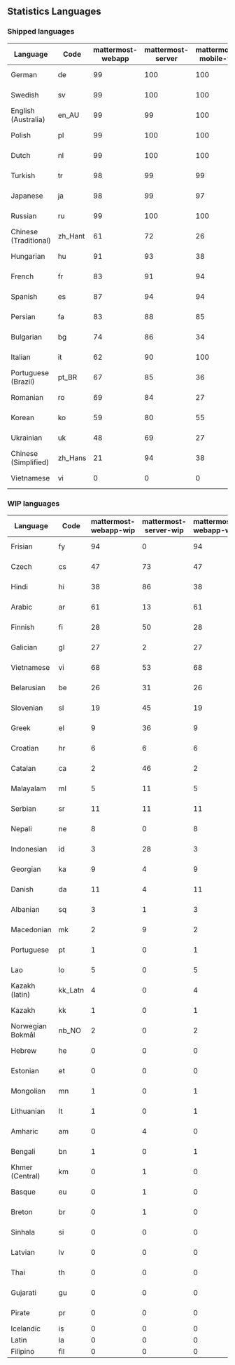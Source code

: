 ## Statistics Languages ##
###  Shipped languages  ###
|Language|Code|mattermost-webapp|mattermost-server|mattermost-mobile-v2|mattermost-desktop|focalboard-webapp|playbooks-webapp|Total|Last Modified|
|---|---|---|---|---|---|---|---|---|---|
|German|de| 99| 100| 100| 100| 100| 100| 99|2023-02-13T07:24:18.056233Z|
|Swedish|sv| 99| 100| 100| 100| 100| 99| 99|2023-02-13T14:13:57.540643Z|
|English (Australia)|en_AU| 99| 99| 100| 100| 100| 99| 99|2023-02-08T21:09:23.098490Z|
|Polish|pl| 99| 100| 100| 100| 100| 100| 99|2023-02-11T22:25:28.076206Z|
|Dutch|nl| 99| 100| 100| 100| 99| 99| 99|2023-02-10T14:51:13.887436Z|
|Turkish|tr| 98| 99| 99| 100| 99| 99| 98|2023-02-08T21:10:51.583512Z|
|Japanese|ja| 98| 99| 97| 100| 100| 98| 98|2023-02-12T03:31:25.104298Z|
|Russian|ru| 99| 100| 100| 100| 69| 59| 96|2023-02-13T14:15:09.014758Z|
|Chinese (Traditional)|zh_Hant| 61| 72| 26| 0| 92| 0| 87|2023-02-01T02:04:14.671318Z|
|Hungarian|hu| 91| 93| 38| 99| 92| 81| 87|2023-02-08T21:09:48.938921Z|
|French|fr| 83| 91| 94| 83| 86| 22| 83|2023-02-01T11:30:55.631046Z|
|Spanish|es| 87| 94| 94| 98| 33| 0| 83|2023-02-08T21:09:29.587214Z|
|Persian|fa| 83| 88| 85| 99| 27| 1| 78|2023-02-13T17:17:01.454895Z|
|Bulgarian|bg| 74| 86| 34| 0| 0| 0| 73|2023-02-01T11:30:37.455979Z|
|Italian|it| 62| 90| 100| 5| 64| 0| 71|2023-02-13T12:58:19.874162Z|
|Portuguese (Brazil)|pt_BR| 67| 85| 36| 44| 88| 0| 71|2023-02-01T11:31:20.843658Z|
|Romanian|ro| 69| 84| 27| 0| 0| 0| 68|2023-02-01T11:31:24.642090Z|
|Korean|ko| 59| 80| 55| 97| 92| 6| 65|2023-02-01T11:31:10.361591Z|
|Ukrainian|uk| 48| 69| 27| 79| 31| 0| 53|2023-02-10T13:53:50.847732Z|
|Chinese (Simplified)|zh_Hans| 21| 94| 38| 98| 100| 0| 48|2023-02-12T07:42:40.461549Z|
|Vietnamese|vi| 0| 0| 0| 0| 6| 0| 28|2023-02-02T05:35:29.587822Z|
###  WIP languages  ###
|Language|Code|mattermost-webapp-wip|mattermost-server-wip|mattermost-webapp-wip|Total|Last Modified|
|---|---|---|---|---|---|--|
|Frisian|fy| 94| 0| 94| 62|2023-02-04T00:54:41.322334Z|
|Czech|cs| 47| 73| 47| 56|2023-02-03T10:41:47.526858Z|
|Hindi|hi| 38| 86| 38| 50|2023-02-02T05:30:09.470138Z|
|Arabic|ar| 61| 13| 61| 44|2023-02-02T05:26:34.539749Z|
|Finnish|fi| 28| 50| 28| 34|2023-01-28T03:27:43.338061Z|
|Galician|gl| 27| 2| 27| 32|2023-02-02T05:29:29.033319Z|
|Vietnamese|vi| 68| 53| 68| 28|2023-02-02T05:35:29.587822Z|
|Belarusian|be| 26| 31| 26| 27|2023-02-02T05:26:48.751657Z|
|Slovenian|sl| 19| 45| 19| 24|2023-01-28T03:31:36.696653Z|
|Greek|el| 9| 36| 9| 22|2023-01-23T11:30:04.120446Z|
|Croatian|hr| 6| 6| 6| 17|2023-02-13T16:09:03.251420Z|
|Catalan|ca| 2| 46| 2| 14|2023-01-20T12:30:20.847866Z|
|Malayalam|ml| 5| 11| 5| 13|2023-01-20T12:30:29.426169Z|
|Serbian|sr| 11| 11| 11| 13|2023-02-02T05:35:02.340885Z|
|Nepali|ne| 8| 0| 8| 11|2023-01-23T11:32:35.863162Z|
|Indonesian|id| 3| 28| 3| 11|2023-01-20T12:30:26.132977Z|
|Georgian|ka| 9| 4| 9| 8|2023-01-20T12:30:27.511376Z|
|Danish|da| 11| 4| 11| 8|2023-01-28T03:27:07.850420Z|
|Albanian|sq| 3| 1| 3| 8|2023-01-23T11:33:06.934782Z|
|Macedonian|mk| 2| 9| 2| 5|2023-02-01T04:39:43.307638Z|
|Portuguese|pt| 1| 0| 1| 4|2023-01-20T18:36:41.305583Z|
|Lao|lo| 5| 0| 5| 3|2023-01-28T03:29:57.636840Z|
|Kazakh (latin)|kk_Latn| 4| 0| 4| 3|2023-01-09T16:04:40.142668Z|
|Kazakh|kk| 1| 0| 1| 2|2023-01-20T12:30:28.434837Z|
|Norwegian Bokmål|nb_NO| 2| 0| 2| 2|2023-01-20T12:30:29.978200Z|
|Hebrew|he| 0| 0| 0| 1|2023-01-20T12:30:24.610278Z|
|Estonian|et| 0| 0| 0| 1|2022-06-16T11:17:55.844464Z|
|Mongolian|mn| 1| 0| 1| 1|2022-07-12T00:07:39.334203Z|
|Lithuanian|lt| 1| 0| 1| 1|2022-12-17T23:24:09.234041Z|
|Amharic|am| 0| 4| 0| 1|2020-07-04T19:22:35.416407Z|
|Bengali|bn| 1| 0| 1| 1|2022-06-18T00:07:36.707192Z|
|Khmer (Central)|km| 0| 1| 0| 0|2022-05-06T14:27:58.323957Z|
|Basque|eu| 0| 1| 0| 0|2021-06-22T14:46:44.626603Z|
|Breton|br| 0| 1| 0| 0|2022-10-20T14:33:30.929526Z|
|Sinhala|si| 0| 0| 0| 0|2022-10-24T11:26:43.423982Z|
|Latvian|lv| 0| 0| 0| 0|2022-12-17T23:24:22.390841Z|
|Thai|th| 0| 0| 0| 0|2022-05-03T14:48:59.991556Z|
|Gujarati|gu| 0| 0| 0| 0|2021-09-27T12:12:04.194601Z|
|Pirate|pr| 0| 0| 0| 0|2022-06-28T08:46:29.046651Z|
|Icelandic|is| 0| 0| 0| 0||
|Latin|la| 0| 0| 0| 0||
|Filipino|fil| 0| 0| 0| 0||
